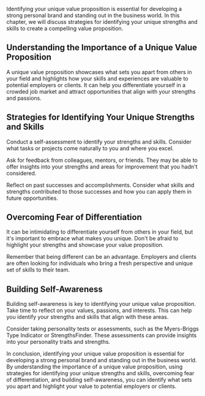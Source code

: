 
Identifying your unique value proposition is essential for developing a strong personal brand and standing out in the business world. In this chapter, we will discuss strategies for identifying your unique strengths and skills to create a compelling value proposition.

Understanding the Importance of a Unique Value Proposition
----------------------------------------------------------

A unique value proposition showcases what sets you apart from others in your field and highlights how your skills and experiences are valuable to potential employers or clients. It can help you differentiate yourself in a crowded job market and attract opportunities that align with your strengths and passions.

Strategies for Identifying Your Unique Strengths and Skills
-----------------------------------------------------------

Conduct a self-assessment to identify your strengths and skills. Consider what tasks or projects come naturally to you and where you excel.

Ask for feedback from colleagues, mentors, or friends. They may be able to offer insights into your strengths and areas for improvement that you hadn't considered.

Reflect on past successes and accomplishments. Consider what skills and strengths contributed to those successes and how you can apply them in future opportunities.

Overcoming Fear of Differentiation
----------------------------------

It can be intimidating to differentiate yourself from others in your field, but it's important to embrace what makes you unique. Don't be afraid to highlight your strengths and showcase your value proposition.

Remember that being different can be an advantage. Employers and clients are often looking for individuals who bring a fresh perspective and unique set of skills to their team.

Building Self-Awareness
-----------------------

Building self-awareness is key to identifying your unique value proposition. Take time to reflect on your values, passions, and interests. This can help you identify your strengths and skills that align with these areas.

Consider taking personality tests or assessments, such as the Myers-Briggs Type Indicator or StrengthsFinder. These assessments can provide insights into your personality traits and strengths.

In conclusion, identifying your unique value proposition is essential for developing a strong personal brand and standing out in the business world. By understanding the importance of a unique value proposition, using strategies for identifying your unique strengths and skills, overcoming fear of differentiation, and building self-awareness, you can identify what sets you apart and highlight your value to potential employers or clients.
